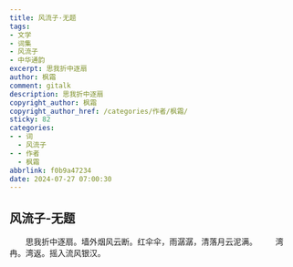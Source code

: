 ```yaml
---
title: 风流子·无题
tags:
- 文学
- 词集
- 风流子
- 中华通韵
excerpt: 思我折中逐扇
author: 枫霜
comment: gitalk
description: 思我折中逐扇
copyright_author: 枫霜
copyright_author_href: /categories/作者/枫霜/
sticky: 82
categories:
- - 词
  - 风流子
- - 作者
  - 枫霜
abbrlink: f0b9a47234
date: 2024-07-27 07:00:30
---
```

## 风流子-无题

&emsp;&emsp;思我折中逐扇。墙外烟风云断。红伞伞，雨潺潺，清落月云泥满。
&emsp;&emsp;湾冉。湾返。摇入流风银汉。
